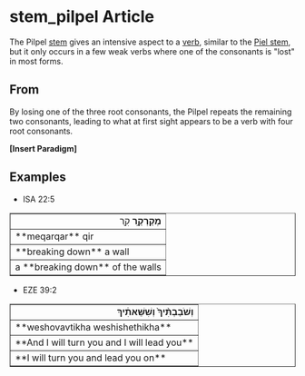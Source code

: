 # stem_pilpel Article
The Pilpel [stem](https://git.door43.org/Door43/en-uhg/src/master/content/stem/02.md) gives an intensive aspect to a [verb](https://git.door43.org/Door43/en-uhg/src/master/content/verb/02.md), similar to the [Piel stem](https://git.door43.org/Door43/en-uhg/src/master/content/stem_piel/02.md), but it only occurs in a few weak verbs where one of the consonants is "lost" in most forms.

## From
By losing one of the three root consonants, the Pilpel repeats the remaining two consonants, leading to what at first sight appears to be a verb with four root consonants.

**[Insert Paradigm]**

## Examples

* ISA 22:5
<table border="1" class="docutils">
<colgroup>
<col width="100%" />
</colgroup>
<tbody valign="top">
<tr class="row-odd" align="right"><td><b>מְקַרְקַ֥ר</b> קִ֖ר</td>
</tr>
<tr class="row-even"><td>**meqarqar** qir</td>
</tr>
<tr class="row-odd"><td>**breaking down** a wall</td>
</tr>
<tr class="row-even"><td>a **breaking down** of the walls</td>
</tr>
</tbody>
</table>

* EZE 39:2
<table border="1" class="docutils">
<colgroup>
<col width="100%" />
</colgroup>
<tbody valign="top">
<tr class="row-odd" align="right"><td><b>וְשֹׁבַבְתִּ֨יךָ֙ וְשִׁשֵּׁאתִ֔יךָ</b></td>
</tr>
<tr class="row-even"><td>**weshovavtikha weshishethikha**</td>
</tr>
<tr class="row-odd"><td>**And I will turn you and I will lead you**</td>
</tr>
<tr class="row-even"><td>**I will turn you and lead you on**</td>
</tr>
</tbody>
</table>